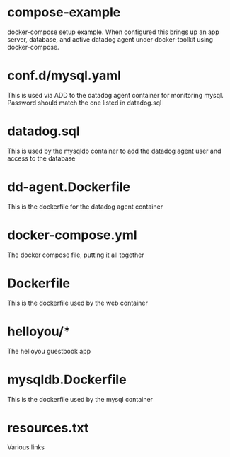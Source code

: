 # compose-example
docker-compose setup example. When configured this brings up an app server, database, and active datadog agent under docker-toolkit using docker-compose.

# conf.d/mysql.yaml
This is used via ADD to the datadog agent container for monitoring mysql. Password should match the one listed in datadog.sql

# datadog.sql
This is used by the mysqldb container to add the datadog agent user and access to the database


# dd-agent.Dockerfile
This is the dockerfile for the datadog agent container

# docker-compose.yml
The docker compose file, putting it all together

# Dockerfile
This is the dockerfile used by the web container

# helloyou/*
The helloyou guestbook app

# mysqldb.Dockerfile
This is the dockerfile used by the mysql container

# resources.txt
Various links
